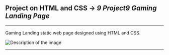 ## Project on HTML and CSS ->  <em>9 Project9 Gaming Landing Page</em>

<hr/>

Gaming Landing static web page designed using HTML and CSS.

<img src="09. Project9- Gaming Landing Page.png" alt="Description of the image">


<hr/>